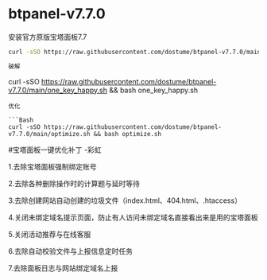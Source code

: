 # btpanel-v7.7.0
安装官方原版宝塔面板7.7
```Bash
curl -sSO https://raw.githubusercontent.com/dostume/btpanel-v7.7.0/main/install/install_panel.sh && bash install_panel.sh
```
```Bash
破解
```
curl -sSO https://raw.githubusercontent.com/dostume/btpanel-v7.7.0/main/one_key_happy.sh && bash one_key_happy.sh
```
优化

```Bash
curl -sSO https://raw.githubusercontent.com/dostume/btpanel-v7.7.0/main/optimize.sh && bash optimize.sh
```
#宝塔面板一键优化补丁 -彩虹

1.去除宝塔面板强制绑定账号

2.去除各种删除操作时的计算题与延时等待

3.去除创建网站自动创建的垃圾文件（index.html、404.html、.htaccess）

4.关闭未绑定域名提示页面，防止有人访问未绑定域名直接看出来是用的宝塔面板

5.关闭活动推荐与在线客服

6.去除自动校验文件与上报信息定时任务

7.去除面板日志与网站绑定域名上报

